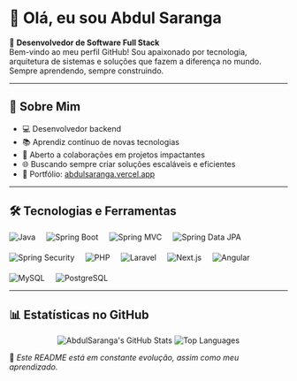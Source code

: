 # 👋 Olá, eu sou **Abdul Saranga**

🌟 **Desenvolvedor de Software Full Stack**  
Bem-vindo ao meu perfil GitHub! Sou apaixonado por tecnologia, arquitetura de sistemas e soluções que fazem a diferença no mundo. Sempre aprendendo, sempre construindo.

---

## 🚀 Sobre Mim  
- 💻 Desenvolvedor backend
- 📚 Aprendiz contínuo de novas tecnologias  
- 🤝 Aberto a colaborações em projetos impactantes  
- 🌐 Buscando sempre criar soluções escaláveis e eficientes
- 🔗 Portfólio: [abdulsaranga.vercel.app](https://abdulsaranga.vercel.app)

---

## 🛠️ Tecnologias e Ferramentas  

<div style="display: flex; align-items: center; gap: 20px; flex-wrap: wrap;">
  <img src="https://img.shields.io/badge/Java-%23ED8B00.svg?style=for-the-badge&logo=openjdk&logoColor=white" alt="Java" />
  <img src="https://img.shields.io/badge/Spring_Boot-%236DB33F.svg?style=for-the-badge&logo=spring&logoColor=white" alt="Spring Boot" />
  <img src="https://img.shields.io/badge/Spring_MVC-%236DB33F.svg?style=for-the-badge&logo=spring&logoColor=white" alt="Spring MVC" />
  <img src="https://img.shields.io/badge/Spring_Data_JPA-%236DB33F.svg?style=for-the-badge&logo=spring&logoColor=white" alt="Spring Data JPA" />
  <img src="https://img.shields.io/badge/Spring_Security-%236DB33F.svg?style=for-the-badge&logo=spring&logoColor=white" alt="Spring Security" />
  <img src="https://img.shields.io/badge/PHP-777BB4?style=for-the-badge&logo=php&logoColor=white" alt="PHP" />
  <img src="https://img.shields.io/badge/Laravel-FF2D20?style=for-the-badge&logo=laravel&logoColor=white" alt="Laravel" />
  <img src="https://img.shields.io/badge/Next.js-000000?style=for-the-badge&logo=nextdotjs&logoColor=white" alt="Next.js" />
  <img src="https://img.shields.io/badge/Angular-DD0031?style=for-the-badge&logo=angular&logoColor=white" alt="Angular" />
  <img src="https://img.shields.io/badge/MySQL-00758F?style=for-the-badge&logo=mysql&logoColor=white" alt="MySQL" />
  <img src="https://img.shields.io/badge/PostgreSQL-4169E1?style=for-the-badge&logo=postgresql&logoColor=white" alt="PostgreSQL" />
</div>

---

## 📊 Estatísticas no GitHub  

<p align="center">
  <img src="https://github-readme-stats.vercel.app/api?username=AbdulSaranga&show_icons=true&theme=radical" alt="AbdulSaranga's GitHub Stats" />
  <img src="https://github-readme-stats.vercel.app/api/top-langs/?username=AbdulSaranga&layout=compact&theme=radical" alt="Top Languages" />
</p>

🔧 *Este README está em constante evolução, assim como meu aprendizado.*
